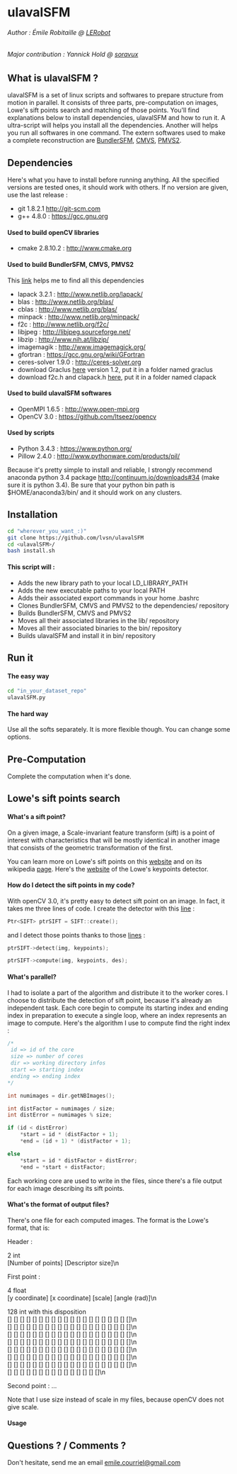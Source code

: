 ulavalSFM
=========

###### Author : Émile Robitaille @ <a href=https://github.com/L3Robot>LERobot</a>
###### Major contribution : Yannick Hold @ <a href=https://github.com/soravux>soravux</a>

What is ulavalSFM ?
-------------------

ulavalSFM is a set of linux scripts and softwares to prepare structure from motion in parallel. It consists of three parts, pre-computation on images, Lowe's sift points search and matching of those points. You'll find explanations below to install dependencies, ulavalSFM and how to run it. A ultra-script will helps you install all the dependencies. Another will helps you run all softwares in one command. The extern softwares used to make a complete reconstruction are <a href=https://github.com/snavely/bundler_sfm>BundlerSFM</a>, <a href=http://www.di.ens.fr/cmvs/>CMVS</a>, <a href=http://www.di.ens.fr/pmvs/>PMVS2</a>.

Dependencies
------------

Here's what you have to install before running anything. All the specified versions are tested ones, it should work with others. If no version are given, use the last release :

* git 1.8.2.1 http://git-scm.com
* g++ 4.8.0 : https://gcc.gnu.org

#### Used to build openCV libraries

* cmake 2.8.10.2 : http://www.cmake.org

#### Used to build BundlerSFM, CMVS, PMVS2

This <a href=http://adinutzyc21.blogspot.ca/2013/02/installing-bundler-on-linux-tutorial.html>link</a> helps me to find all this dependencies

* lapack 3.2.1 : http://www.netlib.org/lapack/
* blas : http://www.netlib.org/blas/
* cblas : http://www.netlib.org/blas/
* minpack : http://www.netlib.org/minpack/
* f2c : http://www.netlib.org/f2c/
* libjpeg : http://libjpeg.sourceforge.net/
* libzip : http://www.nih.at/libzip/
* imagemagik : http://www.imagemagick.org/
* gfortran : https://gcc.gnu.org/wiki/GFortran
* ceres-solver 1.9.0 : http://ceres-solver.org
* download Graclus <a href=http://www.cs.utexas.edu/users/dml/Software/graclus.html>here</a> version 1.2, put it in a folder named graclus
* download f2c.h and clapack.h <a href=http://www.netlib.org/clapack/>here</a>, put it in a folder named clapack

#### Used to build ulavalSFM softwares

* OpenMPI 1.6.5 : http://www.open-mpi.org
* OpenCV 3.0 : https://github.com/Itseez/opencv

#### Used by scripts

* Python 3.4.3 : https://www.python.org/
* Pillow 2.4.0 : http://www.pythonware.com/products/pil/

Because it's pretty simple to install and reliable, I strongly recommend anaconda python 3.4 package http://continuum.io/downloads#34 (make sure it is python 3.4). Be sure that your python bin path is $HOME/anaconda3/bin/ and it should work on any clusters.

Installation
------------

```Bash
cd "wherever_you_want_:)"
git clone https://github.com/lvsn/ulavalSFM
cd <ulavalSFM>/
bash install.sh
```

#### This script will :

- Adds the new library path to your local LD\_LIBRARY\_PATH
- Adds the new executable paths to your local PATH
- Adds their associated export commands in your home .bashrc
- Clones BundlerSFM, CMVS and PMVS2 to the dependencies/ repository
- Builds BundlerSFM, CMVS and PMVS2
- Moves all their associated libraries in the lib/ repository
- Moves all their associated binaries to the bin/ repository
- Builds ulavalSFM and install it in bin/ repository

Run it
------

#### The easy way

```Bash
cd "in_your_dataset_repo"
ulavalSFM.py
```

#### The hard way

Use all the softs separately. It is more flexible though. You can change some options.

Pre-Computation
---------------

Complete the computation when it's done.

Lowe's sift points search
-------------------------

#### What's a sift point?

On a given image, a Scale-invariant feature transform (sift) is a point of interest with characteristics that will be mostly identical in another image that consists of the geometric transformation of the first.

You can learn more on Lowe's sift points on this <a href=http://www.scholarpedia.org/article/Scale_Invariant_Feature_Transform>website</a> and on its wikipedia <a href=http://fr.wikipedia.org/wiki/Scale-invariant_feature_transform>page</a>. Here's the <a href=http://www.cs.ubc.ca/~lowe/keypoints/>website</a> of the Lowe's keypoints detector.

#### How do I detect the sift points in my code?

With openCV 3.0, it's pretty easy to detect sift point on an image. In fact, it takes me three lines of code. I create the detector with this <a href=google.com>line</a> :

```c
Ptr<SIFT> ptrSIFT = SIFT::create();
```

and I detect those points thanks to those <a href=google.com>lines</a> :

```c
ptrSIFT->detect(img, keypoints);

ptrSIFT->compute(img, keypoints, des);
```

#### What's parallel?

I had to isolate a part of the algorithm and distribute it to the worker cores. I choose to distribute the detection of sift point, because it's already an independent task. Each core begin to compute its starting index and ending index in preparation to execute a single loop, where an index represents an image to compute. Here's the algorithm I use to compute find the right index :

```c
/*
 id => id of the core
 size => number of cores
 dir => working directory infos
 start => starting index
 ending => ending index
*/

int numimages = dir.getNBImages();

int distFactor = numimages / size;
int distError = numimages % size;

if (id < distError)
	*start = id * (distFactor + 1);
	*end = (id + 1) * (distFactor + 1);

else
	*start = id * distFactor + distError;
	*end = *start + distFactor;

```

Each working core are used to write in the files, since there's a file output for each image describing its sift points.

#### What's the format of output files?

There's one file for each computed images. The format is the Lowe's format, that is:  

Header :

2 int</br>
[Number of points] [Descriptor size]\n

First point :</br>

4 float</br>
[y coordinate] [x coordinate] [scale] [angle (rad)]\n

128 int with this disposition</br>
[] [] [] [] [] [] [] [] [] [] [] [] [] [] [] [] [] [] [] []\n</br>
[] [] [] [] [] [] [] [] [] [] [] [] [] [] [] [] [] [] [] []\n</br>
[] [] [] [] [] [] [] [] [] [] [] [] [] [] [] [] [] [] [] []\n</br>
[] [] [] [] [] [] [] [] [] [] [] [] [] [] [] [] [] [] [] []\n</br>
[] [] [] [] [] [] [] [] [] [] [] [] [] [] [] [] [] [] [] []\n</br>
[] [] [] [] [] [] [] [] [] [] [] [] [] [] [] [] [] [] [] []\n</br>
[] [] [] [] [] [] [] [] [] [] [] [] [] [] [] [] [] [] [] []\n</br>
[] [] [] [] [] [] [] [] [] [] [] [] [] [] []\n

Second point : ...

Note that I use size instead of scale in my files, because openCV does not give scale.

#### Usage



Questions ? / Comments ?
------------------------

Don't hesitate, send me an email
emile.courriel@gmail.com
